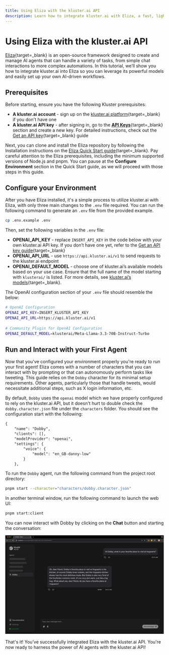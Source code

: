```yaml
---
title: Using Eliza with the kluster.ai API
description: Learn how to integrate kluster.ai with Eliza, a fast, lightweight, and flexible AI agent framework, to launch and configure your own AI agent chatbot. 
---
```


# Using Eliza with the kluster.ai API

[Eliza](https://elizaos.github.io/eliza/){target=\_blank} is an open-source framework designed to create and manage AI agents that can handle a variety of tasks, from simple chat interactions to more complex automations. In this tutorial, we’ll show you how to integrate kluster.ai into Eliza so you can leverage its powerful models and easily set up your own AI-driven workflows.

## Prerequisites

Before starting, ensure you have the following Kluster prerequisites:

- **A kluster.ai account** - sign up on the [kluster.ai platform](https://platform.kluster.ai/signup){target=\_blank} if you don't have one
- **A kluster.ai API key** - after signing in, go to the [**API Keys**](https://platform.kluster.ai/apikeys){target=\_blank} section and create a new key. For detailed instructions, check out the [Get an API key](/get-started/get-api-key/){target=\_blank} guide

Next, you can clone and install the Eliza repository by following the Installation instructions on the [Eliza Quick Start guide](https://elizaos.github.io/eliza/docs/quickstart/){target=\_blank}. Pay careful attention to the Eliza prerequisites, including the minimum supported versions of Node.js and pnpm. You can pause at the **Configure Environment** section in the Quick Start guide, as we will proceed with those steps in this guide.

## Configure your Environment

After you have Eliza installed, it's a simple process to utilize kluster.ai with Eliza, with only three main changes to the `.env` file required. You can run the following command to generate an `.env` file from the provided example. 

```bash
cp .env.example .env
```

Then, set the following variables in the `.env` file: 

  - **OPENAI_API_KEY** - replace `INSERT_API_KEY` in the code below with your own kluster.ai API key. If you don’t have one yet, refer to the [Get an API key guide](/get-started/get-api-key/){target=\_blank}
  - **OPENAI_API_URL** - use `https://api.kluster.ai/v1` to send requests to the kluster.ai endpoint
  - **OPENAI_DEFAULT_MODEL** - choose one of kluster.ai’s available models based on your use case. Ensure that the full name of the model starting with `klusterai/` is listed. For more details, see [kluster.ai’s models](/api-reference/reference/#list-supported-models){target=\_blank}. 

The OpenAI configuration section of your `.env` file should resemble the below:

```bash
# OpenAI Configuration
OPENAI_API_KEY=INSERT_KLUSTER_API_KEY
OPENAI_API_URL=https://api.kluster.ai/v1

# Community Plugin for OpenAI Configuration
OPENAI_DEFAULT_MODEL=klusterai/Meta-Llama-3.3-70B-Instruct-Turbo
```

## Run and Interact with your First Agent

Now that you've configured your environment properly you're ready to run your first agent! Eliza comes with a number of characters that you can interact with by prompting or that can autonomously perform tasks like tweeting. This guide relies on the `Dobby` character for its minimal setup requirements. Other agents, particularly those that handle tweets, would necessitate additional steps, such as X login information, etc. 

By default, `Dobby` uses the `openai` model which we have properly configured to rely on the kluster.ai API, but it doesn't hurt to double check the `dobby.character.json` file under the `characters` folder. You should see the configuration start with the following:

```
{
    "name": "Dobby",
    "clients": [],
    "modelProvider": "openai",
    "settings": {
        "voice": {
            "model": "en_GB-danny-low"
        }
    },
```

To run the `Dobby` agent, run the following command from the project root directory:

```bash
pnpm start --character="characters/dobby.character.json"
``` 

In another terminal window, run the following command to launch the web UI: 

```bash
pnpm start:client
```

You can now interact with Dobby by clicking on the **Chat** button and starting the conversation: 

![Chat with Dobby AI agent](/images/get-started/integrations/eliza/eliza-1.webp)

That's it! You’ve successfully integrated Eliza with the kluster.ai API. You're now ready to harness the power of AI agents with the kluster.ai API! 
